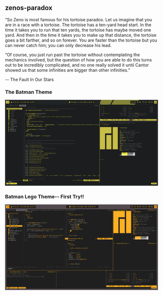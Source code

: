 ## zenos-paradox

“So Zeno is most famous for his tortoise paradox. Let us imagine that you are in
a race with a tortoise. The tortoise has a ten-yard head start. In the time it
takes you to run that ten yards, the tortoise has maybe moved one yard. And then
in the time it takes you to make up that distance, the tortoise goes a bit farther,
and so on forever. You are faster than the tortoise but you can never catch him;
you can only decrease his lead.

“Of course, you just run past the tortoise without contemplating the mechanics
involved, but the question of how you are able to do this turns out to be incredibly
complicated, and no one really solved it until Cantor showed us that some infinities
are bigger than other infinities.”

-- The Fault In Our Stars

### The Batman Theme

![Batman](./screenshots/Batman_v0.0.1.png)

### Batman Lego Theme-- First Try!!

![Batman](./screenshots/Batman_v0.0.2.png)
